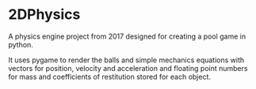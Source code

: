 # 2DPhysics
A physics engine project from 2017 designed for creating a pool game in python.

It uses pygame to render the balls and simple mechanics equations with vectors for position, velocity and acceleration and floating point numbers for mass and coefficients of restitution stored for each object.
